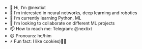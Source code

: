 - 👋 Hi, I’m @nextixt
- 👀 I’m interested in neural networks, deep learning and robotics
- 🌱 I’m currently learning Python, ML
- 💞️ I’m looking to collaborate on different ML projects
- 📫 How to reach me: Telegram: @nextixt
- 😄 Pronouns: he/him
- ⚡ Fun fact: I like cookies)🍪🍪
